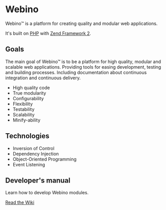 # Webino


Webino™ is a platform for creating quality and modular web applications.

It's built on [PHP](http://php.net/) with [Zend Framework 2](http://framework.zend.com/).

## Goals

The main goal of Webino™ is to be a platform for high quality, modular and scalable web applications. Providing tools for easing development, testing and building processes. Including documentation about continuous integration and continuous delivery.

- High quality code
- True modularity
- Configurability
- Flexibility
- Testability
- Scalability
- Minify-ability

## Technologies

- Inversion of Control
- Dependency Injection
- Object-Oriented Programming
- Event Listening

## Developer's manual

Learn how to develop Webino modules.

[Read the Wiki](https://github.com/webino/Webino/wiki)
